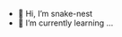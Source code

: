 - 👋 Hi, I’m snake-nest
- 🌱 I’m currently learning ...

<!---
snake-nest/snake-nest is a ✨ special ✨ repository because its `README.md` (this file) appears on your GitHub profile.
You can click the Preview link to take a look at your changes.
--->
